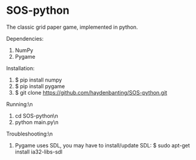 # SOS-python
The classic grid paper game, implemented in python. 

Dependencies:
1) NumPy
2) Pygame

Installation:
1) $ pip install numpy
2) $ pip install pygame
3) $ git clone https://github.com/haydenbanting/SOS-python.git

Running:\n
1) cd SOS-python\n
2) python main.py\n

Troubleshooting:\n
1) Pygame uses SDL, you may have to install/update SDL:
  $ sudo apt-get install ia32-libs-sdl
